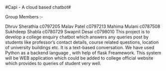 #Capi - A cloud based chatbot#

Group Members :-

Dhruv Sherathia c0797205
Malav Patel c0797213
Mahima Mulani c0787508
Sukhdeep Shabla c0780729
Swapnil Desai c0798010
This project is to develop a college enquiry chatbot which answers any queries post by students like professor’s contact details, course related questions, location of university buildings etc.
It is a text-based conversation.
We have used Python as a backend language , with help of flask Freamework.
This system will be WEB application which could be added to college official website which provides to queries of student very well.
